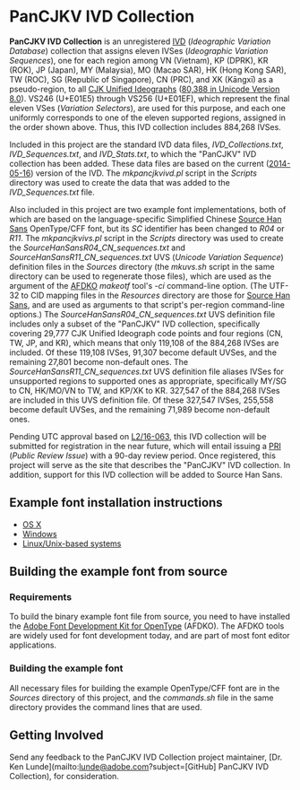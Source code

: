 # PanCJKV IVD Collection

**PanCJKV IVD Collection** is an unregistered [IVD](http://www.unicode.org/ivd/) (*Ideographic Variation Database*) collection that assigns eleven IVSes (*Ideographic Variation Sequences*), one for each region among VN (Vietnam), KP (DPRK), KR (ROK), JP (Japan), MY (Malaysia), MO (Macao SAR), HK (Hong Kong SAR), TW (ROC), SG (Republic of Singapore), CN (PRC), and XK (K&#x0101;ngx&#x012B;) as a pseudo-region, to all [CJK Unified Ideographs](https://en.wikipedia.org/wiki/CJK_Unified_Ideographs) ([80,388 in Unicode Version 8.0](https://blogs.adobe.com/CCJKType/files/2015/07/ideographs-unicode-8.pdf)). VS246 (U+E01E5) through VS256 (U+E01EF), which represent the final eleven VSes (*Variation Selectors*), are used for this purpose, and each one uniformly corresponds to one of the eleven supported regions, assigned in the order shown above. Thus, this IVD collection includes 884,268 IVSes.

Included in this project are the standard IVD data files, *IVD_Collections.txt*, *IVD_Sequences.txt*, and *IVD_Stats.txt*, to which the "PanCJKV" IVD collection has been added. These data files are based on the current ([2014-05-16](http://www.unicode.org/ivd/data/2014-05-16/)) version of the IVD. The *mkpancjkvivd.pl* script in the *Scripts* directory was used to create the data that was added to the *IVD_Sequences.txt* file.

Also included in this project are two example font implementations, both of which are based on the language-specific Simplified Chinese [Source Han Sans](https://github.com/adobe-fonts/source-han-sans) OpenType/CFF font, but its *SC* identifier has been changed to *R04* or *R11*. The *mkpancjkvivs.pl* script in the *Scripts* directory was used to create the *SourceHanSansR04_CN_sequences.txt* and *SourceHanSansR11_CN_sequences.txt* UVS (*Unicode Variation Sequence*) definition files in the *Sources* directory (the *mkuvs.sh* script in the same directory can be used to regenerate those files), which are used as the argument of the [AFDKO](https://www.adobe.com/devnet/opentype/afdko.html) *makeotf* tool's *-ci* command-line option. (The UTF-32 to CID mapping files in the *Resources* directory are those for [Source Han Sans](https://github.com/adobe-fonts/source-han-sans/tree/release/Resources), and are used as arguments to that script's per-region command-line options.) The *SourceHanSansR04_CN_sequences.txt* UVS definition file includes only a subset of the "PanCJKV" IVD collection, specifically covering 29,777 CJK Unified Ideograph code points and four regions (CN, TW, JP, and KR), which means that only 119,108 of the 884,268 IVSes are included. Of these 119,108 IVSes, 91,307 become default UVSes, and the remaining 27,801 become non-default ones. The *SourceHanSansR11_CN_sequences.txt* UVS definition file aliases IVSes for unsupported regions to supported ones as appropriate, specifically MY/SG to CN, HK/MO/VN to TW, and KP/XK to KR. 327,547 of the 884,268 IVSes are included in this UVS definition file. Of these 327,547 IVSes, 255,558 become default UVSes, and the remaining 71,989 become non-default ones.

Pending UTC approval based on [L2/16-063](http://www.unicode.org/L2/L2016/16063-pancjkv-ivd-collection.pdf), this IVD collection will be submitted for registration in the near future, which will entail issuing a [PRI](http://www.unicode.org/review/) (*Public Review Issue*) with a 90-day review period. Once registered, this project will serve as the site that describes the "PanCJKV" IVD collection. In addition, support for this IVD collection will be added to Source Han Sans.

## Example font installation instructions

* [OS X](http://support.apple.com/kb/HT2509)
* [Windows](http://windows.microsoft.com/en-us/windows-vista/install-or-uninstall-fonts)
* [Linux/Unix-based systems](https://github.com/adobe-fonts/source-code-pro/issues/17#issuecomment-8967116)

## Building the example font from source

### Requirements

To build the binary example font file from source, you need to have installed the [Adobe Font Development Kit for OpenType](http://www.adobe.com/devnet/opentype/afdko.html) (AFDKO). The AFDKO tools are widely used for font development today, and are part of most font editor applications.

### Building the example font

All necessary files for building the example OpenType/CFF font are in the *Sources* directory of this project, and the *commands.sh* file in the same directory provides the command lines that are used.

## Getting Involved

Send any feedback to the PanCJKV IVD Collection project maintainer, [Dr. Ken Lunde](mailto:lunde@adobe.com?subject=[GitHub] PanCJKV IVD Collection), for consideration.
